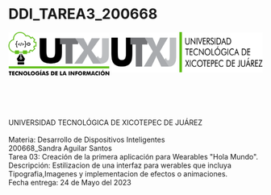 # DDI_TAREA3_200668
<div style="display: flex; justify-content: space-between;">
    <img align="left" src="https://github.com/MauricioRL15/Logos_UTXJ/blob/main/LOGO%20TIC.png?raw=true" alt="Imagen 1" width="200"; />
    <img align="right" src="https://github.com/MauricioRL15/Logos_UTXJ/blob/main/LOGO%20UTXJ%202019.png?raw=true" alt="Imagen 2" width="300" height="80" />
</div><br><br><br><br><br>
UNIVERSIDAD TECNOLÓGICA DE XICOTEPEC DE JUÁREZ <br><br>
Materia: Desarrollo de Dispositivos Inteligentes <br>
200668_Sandra Aguilar Santos<br>
Tarea 03: Creación de la primera aplicación para Wearables "Hola Mundo".<br>
Descripción: Estilizacion de una interfaz para werables que incluya 
Tipografia,Imagenes y implementacion de efectos o animaciones.<br>
Fecha entrega: 24  de Mayo del 2023
